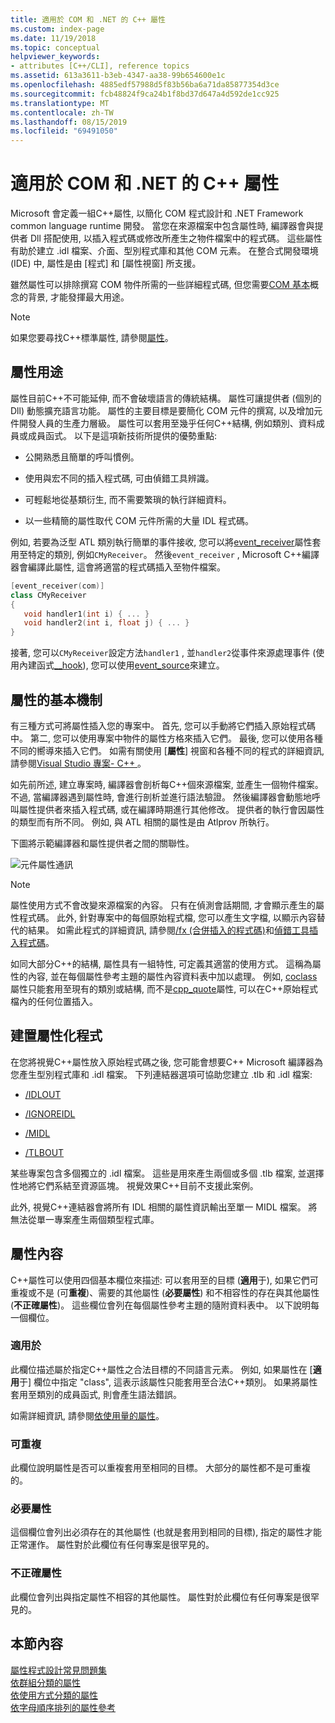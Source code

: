 ```yaml
---
title: 適用於 COM 和 .NET 的 C++ 屬性
ms.custom: index-page
ms.date: 11/19/2018
ms.topic: conceptual
helpviewer_keywords:
- attributes [C++/CLI], reference topics
ms.assetid: 613a3611-b3eb-4347-aa38-99b654600e1c
ms.openlocfilehash: 4885edf57988d5f83b56ba6a71da85877354d3ce
ms.sourcegitcommit: fcb48824f9ca24b1f8bd37d647a4d592de1cc925
ms.translationtype: MT
ms.contentlocale: zh-TW
ms.lasthandoff: 08/15/2019
ms.locfileid: "69491050"
---
```

# <a name="c-attributes-for-com-and-net"></a>適用於 COM 和 .NET 的 C++ 屬性

Microsoft 會定義一組C++屬性, 以簡化 COM 程式設計和 .NET Framework common language runtime 開發。 當您在來源檔案中包含屬性時, 編譯器會與提供者 Dll 搭配使用, 以插入程式碼或修改所產生之物件檔案中的程式碼。 這些屬性有助於建立 .idl 檔案、介面、型別程式庫和其他 COM 元素。 在整合式開發環境 (IDE) 中, 屬性是由 [程式] 和 [屬性視窗] 所支援。

雖然屬性可以排除撰寫 COM 物件所需的一些詳細程式碼, 但您需要[COM 基本](/windows/win32/com/the-component-object-model)概念的背景, 才能發揮最大用途。

> [!NOTE]
> 如果您要尋找C++標準屬性, 請參閱[屬性](../../cpp/attributes.md)。

## <a name="purpose-of-attributes"></a>屬性用途

屬性目前C++不可能延伸, 而不會破壞語言的傳統結構。 屬性可讓提供者 (個別的 Dll) 動態擴充語言功能。 屬性的主要目標是要簡化 COM 元件的撰寫, 以及增加元件開發人員的生產力層級。 屬性可以套用至幾乎任何C++結構, 例如類別、資料成員或成員函式。 以下是這項新技術所提供的優勢重點:

- 公開熟悉且簡單的呼叫慣例。

- 使用與宏不同的插入程式碼, 可由偵錯工具辨識。

- 可輕鬆地從基類衍生, 而不需要繁瑣的執行詳細資料。

- 以一些精簡的屬性取代 COM 元件所需的大量 IDL 程式碼。

例如, 若要為泛型 ATL 類別執行簡單的事件接收, 您可以將[event_receiver](event-receiver.md)屬性套用至特定的類別, 例如`CMyReceiver`。 然後`event_receiver` , Microsoft C++編譯器會編譯此屬性, 這會將適當的程式碼插入至物件檔案。

```cpp
[event_receiver(com)]
class CMyReceiver
{
   void handler1(int i) { ... }
   void handler2(int i, float j) { ... }
}
```

接著, 您可以`CMyReceiver`設定方法`handler1` , 並`handler2`從事件來源處理事件 (使用內建函式[__hook](../../cpp/hook.md)), 您可以使用[event_source](event-source.md)來建立。

## <a name="basic-mechanics-of-attributes"></a>屬性的基本機制

有三種方式可將屬性插入您的專案中。 首先, 您可以手動將它們插入原始程式碼中。 第二, 您可以使用專案中物件的屬性方格來插入它們。 最後, 您可以使用各種不同的嚮導來插入它們。 如需有關使用 [**屬性**] 視窗和各種不同的程式的詳細資訊, 請參閱[Visual Studio 專案- C++ ](../../build/creating-and-managing-visual-cpp-projects.md)。

如先前所述, 建立專案時, 編譯器會剖析每C++個來源檔案, 並產生一個物件檔案。 不過, 當編譯器遇到屬性時, 會進行剖析並進行語法驗證。 然後編譯器會動態地呼叫屬性提供者來插入程式碼, 或在編譯時期進行其他修改。 提供者的執行會因屬性的類型而有所不同。 例如, 與 ATL 相關的屬性是由 Atlprov 所執行。

下圖將示範編譯器和屬性提供者之間的關聯性。

![元件屬性通訊](../media/vccompattrcomm.gif "元件屬性通訊")

> [!NOTE]
> 屬性使用方式不會改變來源檔案的內容。 只有在偵測會話期間, 才會顯示產生的屬性程式碼。 此外, 針對專案中的每個原始程式檔, 您可以產生文字檔, 以顯示內容替代的結果。 如需此程式的詳細資訊, 請參閱[/fx (合併插入的程式碼)](../../build/reference/fx-merge-injected-code.md)和[偵錯工具插入程式碼](/visualstudio/debugger/how-to-debug-injected-code)。

如同大部分C++的結構, 屬性具有一組特性, 可定義其適當的使用方式。 這稱為屬性的內容, 並在每個屬性參考主題的屬性內容資料表中加以處理。 例如, [coclass](coclass.md)屬性只能套用至現有的類別或結構, 而不是[cpp_quote](cpp-quote.md)屬性, 可以在C++原始程式檔內的任何位置插入。

## <a name="building-an-attributed-program"></a>建置屬性化程式

在您將視覺C++屬性放入原始程式碼之後, 您可能會想要C++ Microsoft 編譯器為您產生型別程式庫和 .idl 檔案。 下列連結器選項可協助您建立 .tlb 和 .idl 檔案:

- [/IDLOUT](../../build/reference/idlout-name-midl-output-files.md)

- [/IGNOREIDL](../../build/reference/ignoreidl-don-t-process-attributes-into-midl.md)

- [/MIDL](../../build/reference/midl-specify-midl-command-line-options.md)

- [/TLBOUT](../../build/reference/tlbout-name-dot-tlb-file.md)

某些專案包含多個獨立的 .idl 檔案。 這些是用來產生兩個或多個 .tlb 檔案, 並選擇性地將它們系結至資源區塊。 視覺效果C++目前不支援此案例。

此外, 視覺C++連結器會將所有 IDL 相關的屬性資訊輸出至單一 MIDL 檔案。 將無法從單一專案產生兩個類型程式庫。

## <a name="contexts"></a>屬性內容

C++屬性可以使用四個基本欄位來描述: 可以套用至的目標 (**適用**于), 如果它們可重複或不是 (可**重複**)、需要的其他屬性 (**必要屬性**) 和不相容性的存在與其他屬性 (**不正確屬性**)。 這些欄位會列在每個屬性參考主題的隨附資料表中。 以下說明每一個欄位。

### <a name="applies-to"></a>適用於

此欄位描述屬於指定C++屬性之合法目標的不同語言元素。 例如, 如果屬性在 [**適用**于] 欄位中指定 "class", 這表示該屬性只能套用至合法C++類別。 如果將屬性套用至類別的成員函式, 則會產生語法錯誤。

如需詳細資訊, 請參閱[依使用量的屬性](attributes-by-usage.md)。

### <a name="repeatable"></a>可重複

此欄位說明屬性是否可以重複套用至相同的目標。 大部分的屬性都不是可重複的。

### <a name="required-attributes"></a>必要屬性

這個欄位會列出必須存在的其他屬性 (也就是套用到相同的目標), 指定的屬性才能正常運作。 屬性對於此欄位有任何專案是很罕見的。

### <a name="invalid-attributes"></a>不正確屬性

此欄位會列出與指定屬性不相容的其他屬性。 屬性對於此欄位有任何專案是很罕見的。

## <a name="in-this-section"></a>本節內容

[屬性程式設計常見問題集](attribute-programming-faq.md)<br/>
[依群組分類的屬性](attributes-by-group.md)<br/>
[依使用方式分類的屬性](attributes-by-usage.md)<br/>
[依字母順序排列的屬性參考](attributes-alphabetical-reference.md)